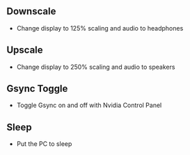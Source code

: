 ## Downscale
* Change display to 125% scaling and audio to headphones
## Upscale
* Change display to 250% scaling and audio to speakers
## Gsync Toggle
* Toggle Gsync on and off with Nvidia Control Panel
## Sleep
* Put the PC to sleep
